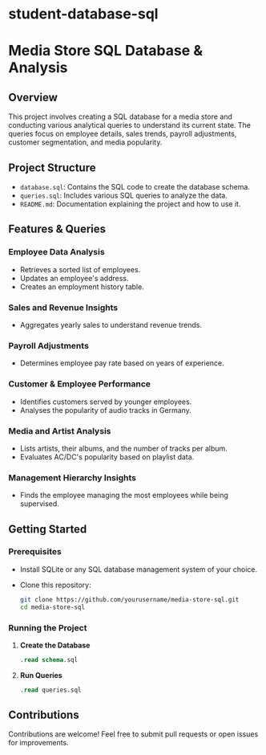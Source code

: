 # student-database-sql

# Media Store SQL Database & Analysis

## Overview
This project involves creating a SQL database for a media store and conducting various analytical queries to understand its current state. The queries focus on employee details, sales trends, payroll adjustments, customer segmentation, and media popularity.

## Project Structure
- `database.sql`: Contains the SQL code to create the database schema.
- `queries.sql`: Includes various SQL queries to analyze the data.
- `README.md`: Documentation explaining the project and how to use it.

## Features & Queries
### Employee Data Analysis
- Retrieves a sorted list of employees.
- Updates an employee's address.
- Creates an employment history table.

### Sales and Revenue Insights
- Aggregates yearly sales to understand revenue trends.

### Payroll Adjustments
- Determines employee pay rate based on years of experience.

### Customer & Employee Performance
- Identifies customers served by younger employees.
- Analyses the popularity of audio tracks in Germany.

### Media and Artist Analysis
- Lists artists, their albums, and the number of tracks per album.
- Evaluates AC/DC's popularity based on playlist data.

### Management Hierarchy Insights
- Finds the employee managing the most employees while being supervised.

## Getting Started
### Prerequisites
- Install SQLite or any SQL database management system of your choice.
- Clone this repository:
  
  ```bash
  git clone https://github.com/yourusername/media-store-sql.git
  cd media-store-sql
  ```

### Running the Project
1. **Create the Database**
   
   ```sql
   .read schema.sql
   ```

2. **Run Queries**
   
   ```sql
   .read queries.sql
   ```

## Contributions
Contributions are welcome! Feel free to submit pull requests or open issues for improvements.
